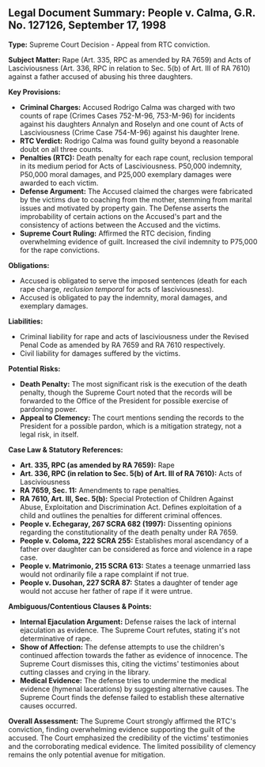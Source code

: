 ## Legal Document Summary: People v. Calma, G.R. No. 127126, September 17, 1998

**Type:** Supreme Court Decision - Appeal from RTC conviction.

**Subject Matter:** Rape (Art. 335, RPC as amended by RA 7659) and Acts of Lasciviousness (Art. 336, RPC in relation to Sec. 5(b) of Art. III of RA 7610) against a father accused of abusing his three daughters.

**Key Provisions:**
*   **Criminal Charges:** Accused Rodrigo Calma was charged with two counts of rape (Crimes Cases 752-M-96, 753-M-96) for incidents against his daughters Annalyn and Roselyn and one count of Acts of Lasciviousness (Crime Case 754-M-96) against his daughter Irene.
*   **RTC Verdict:** Rodrigo Calma was found guilty beyond a reasonable doubt on all three counts.
*   **Penalties (RTC):** Death penalty for each rape count, reclusion temporal in its medium period for Acts of Lasciviousness. P50,000 indemnity, P50,000 moral damages, and P25,000 exemplary damages were awarded to each victim.
*   **Defense Argument:** The Accused claimed the charges were fabricated by the victims due to coaching from the mother, stemming from marital issues and motivated by property gain. The Defense asserts the improbability of certain actions on the Accused's part and the consistency of actions between the Accused and the victims.
*   **Supreme Court Ruling:** Affirmed the RTC decision, finding overwhelming evidence of guilt. Increased the civil indemnity to P75,000 for the rape convictions.

**Obligations:**
*   Accused is obligated to serve the imposed sentences (death for each rape charge, *reclusion temporal* for acts of lasciviousness).
*   Accused is obligated to pay the indemnity, moral damages, and exemplary damages.

**Liabilities:**
*   Criminal liability for rape and acts of lasciviousness under the Revised Penal Code as amended by RA 7659 and RA 7610 respectively.
*   Civil liability for damages suffered by the victims.

**Potential Risks:**
*   **Death Penalty:** The most significant risk is the execution of the death penalty, though the Supreme Court noted that the records will be forwarded to the Office of the President for possible exercise of pardoning power.
*   **Appeal to Clemency:**  The court mentions sending the records to the President for a possible pardon, which is a mitigation strategy, not a legal risk, in itself.

**Case Law & Statutory References:**

*   **Art. 335, RPC (as amended by RA 7659):** Rape
*   **Art. 336, RPC (in relation to Sec. 5(b) of Art. III of RA 7610):** Acts of Lasciviousness
*   **RA 7659, Sec. 11:** Amendments to rape penalties.
*   **RA 7610, Art. III, Sec. 5(b):** Special Protection of Children Against Abuse, Exploitation and Discrimination Act. Defines exploitation of a child and outlines the penalties for different criminal offences.
*   **People v. Echegaray, 267 SCRA 682 (1997):** Dissenting opinions regarding the constitutionality of the death penalty under RA 7659.
*   **People v. Coloma, 222 SCRA 255:** Establishes moral ascendancy of a father over daughter can be considered as force and violence in a rape case.
*   **People v. Matrimonio, 215 SCRA 613:** States a teenage unmarried lass would not ordinarily file a rape complaint if not true.
*   **People v. Dusohan, 227 SCRA 87:** States a daughter of tender age would not accuse her father of rape if it were untrue.

**Ambiguous/Contentious Clauses & Points:**
*   **Internal Ejaculation Argument:** Defense raises the lack of internal ejaculation as evidence. The Supreme Court refutes, stating it's not determinative of rape.
*   **Show of Affection:** The defense attempts to use the children's continued affection towards the father as evidence of innocence. The Supreme Court dismisses this, citing the victims' testimonies about cutting classes and crying in the library.
*   **Medical Evidence:** The defense tries to undermine the medical evidence (hymenal lacerations) by suggesting alternative causes. The Supreme Court finds the defense failed to establish these alternative causes occurred.

**Overall Assessment:** The Supreme Court strongly affirmed the RTC's conviction, finding overwhelming evidence supporting the guilt of the accused. The Court emphasized the credibility of the victims' testimonies and the corroborating medical evidence. The limited possibility of clemency remains the only potential avenue for mitigation.
